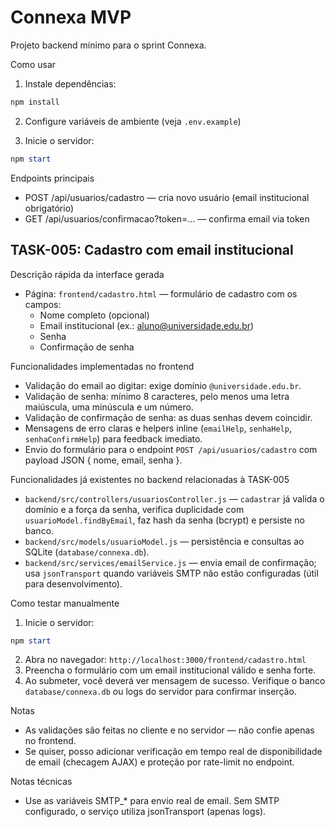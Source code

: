 # Connexa MVP

Projeto backend mínimo para o sprint Connexa.

Como usar

1. Instale dependências:

```powershell
npm install
```

2. Configure variáveis de ambiente (veja `.env.example`)

3. Inicie o servidor:

```powershell
npm start
```

Endpoints principais
- POST /api/usuarios/cadastro — cria novo usuário (email institucional obrigatório)
- GET /api/usuarios/confirmacao?token=... — confirma email via token

TASK-005: Cadastro com email institucional
-----------------------------------------
Descrição rápida da interface gerada
- Página: `frontend/cadastro.html` — formulário de cadastro com os campos:
	- Nome completo (opcional)
	- Email institucional (ex.: aluno@universidade.edu.br)
	- Senha
	- Confirmação de senha

Funcionalidades implementadas no frontend
- Validação do email ao digitar: exige domínio `@universidade.edu.br`.
- Validação de senha: mínimo 8 caracteres, pelo menos uma letra maiúscula, uma minúscula e um número.
- Validação de confirmação de senha: as duas senhas devem coincidir.
- Mensagens de erro claras e helpers inline (`emailHelp`, `senhaHelp`, `senhaConfirmHelp`) para feedback imediato.
- Envio do formulário para o endpoint `POST /api/usuarios/cadastro` com payload JSON { nome, email, senha }.

Funcionalidades já existentes no backend relacionadas à TASK-005
- `backend/src/controllers/usuariosController.js` — `cadastrar` já valida o domínio e a força da senha, verifica duplicidade com `usuarioModel.findByEmail`, faz hash da senha (bcrypt) e persiste no banco.
- `backend/src/models/usuarioModel.js` — persistência e consultas ao SQLite (`database/connexa.db`).
- `backend/src/services/emailService.js` — envia email de confirmação; usa `jsonTransport` quando variáveis SMTP não estão configuradas (útil para desenvolvimento).

Como testar manualmente
1. Inicie o servidor:
```powershell
npm start
```
2. Abra no navegador: `http://localhost:3000/frontend/cadastro.html`
3. Preencha o formulário com um email institucional válido e senha forte.
4. Ao submeter, você deverá ver mensagem de sucesso. Verifique o banco `database/connexa.db` ou logs do servidor para confirmar inserção.

Notas
- As validações são feitas no cliente e no servidor — não confie apenas no frontend.
- Se quiser, posso adicionar verificação em tempo real de disponibilidade de email (checagem AJAX) e proteção por rate-limit no endpoint.

Notas técnicas
- Use as variáveis SMTP_* para envio real de email. Sem SMTP configurado, o serviço utiliza jsonTransport (apenas logs).
